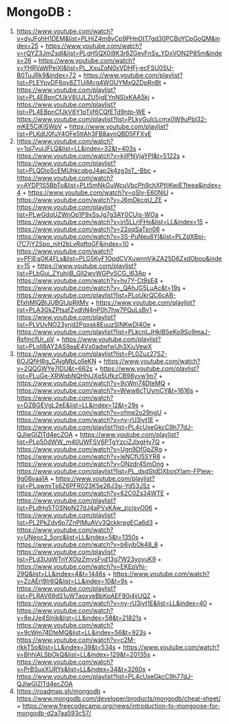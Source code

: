 
# MongoDB :

1. https://www.youtube.com/watch?v=dyJFohH1DEM&list=PLHiZ4m8vCp9PHnOIT7gd30PCBoYCpGoQM&index=25 + https://www.youtube.com/watch?v=rQYZ3JmZsdI&list=PLgH5QX0i9K3r6ZGeyFnSv_YDxVON2P85m&index=26 + https://www.youtube.com/watch?v=YHRVaWPeiXI&list=PL_XxuZqN0xVDHFj-ecFSU0SU-B0TuJRk9&index=72 + https://www.youtube.com/playlist?list=PLEYpvDF6qy8ZTUjMcg4WOUYMxQZDpRnBt + https://www.youtube.com/playlist?list=PL4EBpnCfJkV8UJLZU5jgEYnNSIxKAA5kj + https://www.youtube.com/playlist?list=PL4EBpnCfJkV8Y1qTijf6CQfETd9ntp-WE + https://www.youtube.com/playlist?list=PLkyGuIcLcmx0W9uPbI32-mKE5CiKlSWpV + https://www.youtube.com/playlist?list=PLKdU0fuY4OFe5tIAh3FB8avnQBD5FFXvE 
2. https://www.youtube.com/watch?v=1qj7vulJFLQ&list=LL&index=32&t=403s + https://www.youtube.com/watch?v=kjIPNVjaYPI&t=5122s + https://www.youtube.com/playlist?list=PLQDioScEMUhkcqbgJ4ap2k4zg3sT_-Bbc + https://www.youtube.com/watch?v=AYDP1S5BbTo&list=PLt5mNkGuWcuVbcPh9chXPtIjKwiETteea&index=4 + https://www.youtube.com/watch?v=oSIv-E60NiU + https://www.youtube.com/watch?v=J6mDkcqU_ZE + https://www.youtube.com/playlist?list=PLwGdqUZWnOp1P9xSsJg7g3AY0CUjs-WOa + https://www.youtube.com/watch?v=iri5LLriFHs&list=LL&index=15 + https://www.youtube.com/watch?v=22oqSaTsn08 + https://www.youtube.com/watch?v=3S-PuNeu8YI&list=PLZdXBpi-l7C7iY2Spo_njH2bLvRqftoGF&index=10 + https://www.youtube.com/watch?v=PFlEgOK4FLs&list=PLG5KvF1OpdCVXuwnnVjkZA25D6ZxdObou&index=15 + https://www.youtube.com/playlist?list=PLbGui_ZYuhijB_Gll2wvWGPvSCG_l63Ap + https://www.youtube.com/watch?v=hv7Y-Ct9sE4 + https://www.youtube.com/watch?v=_QAhJG5LuAc&t=19s + https://www.youtube.com/playlist?list=PLoUkrQC6cAB-EfxhMlQBtJUBGtJpRjtMv + https://www.youtube.com/playlist?list=PLA3GkZPtsafZydhN4nP0h7hw7PQuLsBv1 + https://www.youtube.com/playlist?list=PLVUvNO23yrjd2Pqxsk8EuuzSlNKwDI4Oe + https://www.youtube.com/playlist?list=PLkcnLJHkIB5eKo9So9maJ-RsfmcfUr_pV + https://www.youtube.com/playlist?list=PLolI8AY2AS9aaE4Vx0adwfwUh3XiuVewX
3. https://www.youtube.com/playlist?list=PL0Zuz27SZ-6OJQfjH8g_CAjgMbLoIleKN + https://www.youtube.com/watch?v=2QQGWYe7IDU&t=662s + https://www.youtube.com/playlist?list=PLuGe-XRWqbNQHhIJXq5UfkzCB98vvw1m7 + https://www.youtube.com/watch?v=9cWm74DteMQ + https://www.youtube.com/watch?v=Www6cTUymCY&t=1616s + https://www.youtube.com/watch?v=DZBGEVgL2eE&list=LL&index=12&t=29s + https://www.youtube.com/watch?v=ofme2o29ngU + https://www.youtube.com/watch?v=ny-rU3jyt1E + https://www.youtube.com/playlist?list=PL4cUxeGkcC9h77dJ-QJlwGlZlTd4ecZOA + https://www.youtube.com/playlist?list=PLp50dWW_m40UWFSV6PTgYzciZJIxgHy7Q + https://www.youtube.com/watch?v=Ugn9DfGpZRg + https://www.youtube.com/watch?v=leNCfU5SYR8 + https://www.youtube.com/watch?v=ONzdr4SmOng + https://www.youtube.com/playlist?list=PL_dsdStdDXbosYlam-FPIew-9g06vaa1A + https://www.youtube.com/playlist?list=PLqwmiTs6Z6PFR023K5e26J3si-Yd53JSz + https://www.youtube.com/watch?v=62C0Zs34WTE + https://www.youtube.com/playlist?list=PLdHg5T0SNpN27dJ4aPVxKAw_zjcjsvO06 + https://www.youtube.com/playlist?list=PL2PkZdv6p7ZnPIMuAVv3QckkrpgECa6d3 + https://www.youtube.com/watch?v=UNeoc2_5orc&list=LL&index=5&t=1350s + https://www.youtube.com/watch?v=b6vjbOk48_8 + https://www.youtube.com/playlist?list=PLd3UqWTnYXOlzZmysFvd13g7W23voyuK9 + https://www.youtube.com/watch?v=EKEpVhi-29Q&list=LL&index=4&t=1446s + https://www.youtube.com/watch?v=ZcAErl9Ir6Q&list=LL&index=10&t=9s + https://www.youtube.com/playlist?list=PLRAV69dS1uWTaoxyeBbKpAEF90i4ijUQZ + https://www.youtube.com/watch?v=ny-rU3jyt1E&list=LL&index=40 + https://www.youtube.com/watch?v=8eJJe4Slnik&list=LL&index=58&t=21821s + https://www.youtube.com/watch?v=9cWm74DteMQ&list=LL&index=56&t=923s + https://www.youtube.com/watch?v=c2M-rlkkT5o&list=LL&index=39&t=534s + https://www.youtube.com/watch?v=BhhiALSbOkQ&list=LL&index=129&t=20135s + https://www.youtube.com/watch?v=PrBSuxXURYs&list=LL&index=34&t=3260s + https://www.youtube.com/playlist?list=PL4cUxeGkcC9h77dJ-QJlwGlZlTd4ecZOA
4. https://roadmap.sh/mongodb + https://www.mongodb.com/developer/products/mongodb/cheat-sheet/ + https://www.freecodecamp.org/news/introduction-to-mongoose-for-mongodb-d2a7aa593c57/

